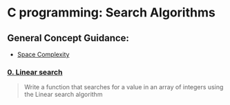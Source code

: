 # C programming: Search Algorithms
## General Concept Guidance:
* [Space Complexity](https://www.geeksforgeeks.org/g-fact-86/)
### [0. Linear search](./0-linear.c)
> Write a function that searches for a value in an array of integers using the Linear search algorithm